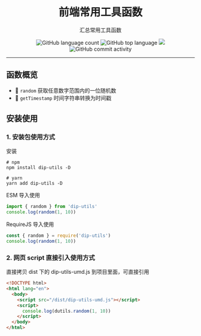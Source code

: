 <h1 align="center">前端常用工具函数</h1>

<p align="center">汇总常用工具函数</p>

<p align="center">
    <img alt="GitHub language count" src="https://img.shields.io/github/languages/count/kingfront/dip-utils" />
    <img src="https://img.shields.io/github/languages/top/kingfront/dip-utils?style=flat-square&color=green"  alt="GitHub top language" />
    <img src="https://img.shields.io/badge/dynamic/json?color=green&label=github&query=%24.data.totalSubs&url=https%3A%2F%2Fapi.spencerwoo.com%2Fsubstats%2F%3Fsource%3Dgithub%26queryKey%3Dkingfront&style=flat-square&logo=github" />
    <img alt="GitHub commit activity" src="https://img.shields.io/github/commit-activity/m/kingfront/dip-utils?color=yellow">
</p>

---

## 函数概览

- 🍭 `random` 获取任意数字范围内的一位随机数
- 🍭 `getTimestamp` 时间字符串转换为时间戳

## 安装使用

### 1. 安装包使用方式

安装

```shell
# npm
npm install dip-utils -D

# yarn
yarn add dip-utils -D
```

ESM 导入使用

```js
import { random } from 'dip-utils'
console.log(random(1, 10))
```

RequireJS 导入使用

```js
const { random } = require('dip-utils')
console.log(random(1, 10))
```

### 2. 网页 script 直接引入使用方式

直接拷贝 dist 下的 dip-utils-umd.js 到项目里面，可直接引用

```html
<!DOCTYPE html>
<html lang="en">
  <body>
    <script src="/dist/dip-utils-umd.js"></script>
    <script>
      console.log(dutils.random(1, 10))
    </script>
  </body>
</html>
```
